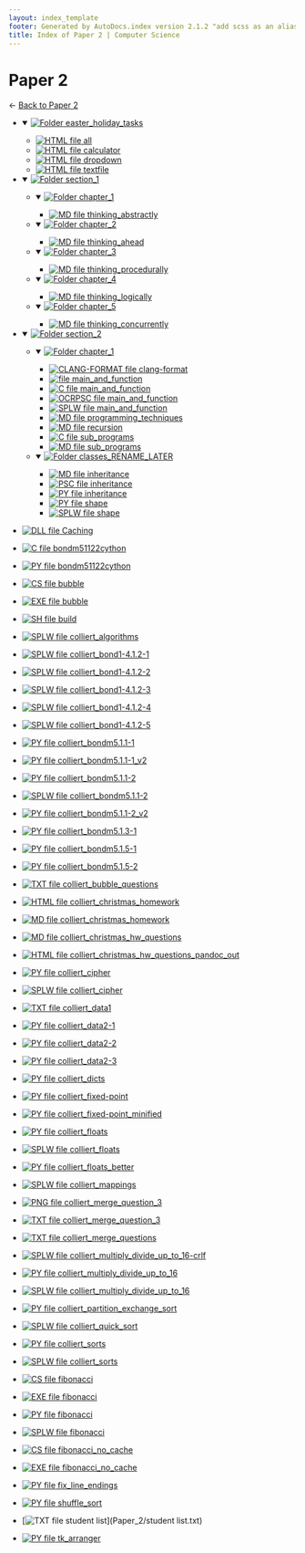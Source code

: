 ```yaml
---
layout: index_template
footer: Generated by AutoDocs.index version 2.1.2 "add scss as an alias for css" ⓒ Starwort, 2020
title: Index of Paper 2 | Computer Science
---
```


# Paper 2

← [Back to Paper 2](..)

- <details open><summary><a href='Paper_2/easter_holiday_tasks'><img title='Folder' src='https://starwort.github.io/computer-science/icon-folder.png'> easter_holiday_tasks</a></summary>

  - [![HTML file](https://img.icons8.com/windows/512/bb86fc/regular-document.png) all](Paper_2/easter_holiday_tasks/all.html)
  - [![HTML file](https://img.icons8.com/windows/512/bb86fc/regular-document.png) calculator](Paper_2/easter_holiday_tasks/calculator.html)
  - [![HTML file](https://img.icons8.com/windows/512/bb86fc/regular-document.png) dropdown](Paper_2/easter_holiday_tasks/dropdown.html)
  - [![HTML file](https://img.icons8.com/windows/512/bb86fc/regular-document.png) textfile](Paper_2/easter_holiday_tasks/textfile.html)

  </details>
- <details open><summary><a href='Paper_2/section_1'><img title='Folder' src='https://starwort.github.io/computer-science/icon-folder.png'> section_1</a></summary>

  - <details open><summary><a href='Paper_2/section_1/chapter_1'><img title='Folder' src='https://starwort.github.io/computer-science/icon-folder.png'> chapter_1</a></summary>

    - [![MD file](https://img.icons8.com/windows/512/bb86fc/regular-document.png) thinking_abstractly](Paper_2/section_1/chapter_1/thinking_abstractly.md)

    </details>
  - <details open><summary><a href='Paper_2/section_1/chapter_2'><img title='Folder' src='https://starwort.github.io/computer-science/icon-folder.png'> chapter_2</a></summary>

    - [![MD file](https://img.icons8.com/windows/512/bb86fc/regular-document.png) thinking_ahead](Paper_2/section_1/chapter_2/thinking_ahead.md)

    </details>
  - <details open><summary><a href='Paper_2/section_1/chapter_3'><img title='Folder' src='https://starwort.github.io/computer-science/icon-folder.png'> chapter_3</a></summary>

    - [![MD file](https://img.icons8.com/windows/512/bb86fc/regular-document.png) thinking_procedurally](Paper_2/section_1/chapter_3/thinking_procedurally.md)

    </details>
  - <details open><summary><a href='Paper_2/section_1/chapter_4'><img title='Folder' src='https://starwort.github.io/computer-science/icon-folder.png'> chapter_4</a></summary>

    - [![MD file](https://img.icons8.com/windows/512/bb86fc/regular-document.png) thinking_logically](Paper_2/section_1/chapter_4/thinking_logically.md)

    </details>
  - <details open><summary><a href='Paper_2/section_1/chapter_5'><img title='Folder' src='https://starwort.github.io/computer-science/icon-folder.png'> chapter_5</a></summary>

    - [![MD file](https://img.icons8.com/windows/512/bb86fc/regular-document.png) thinking_concurrently](Paper_2/section_1/chapter_5/thinking_concurrently.md)

    </details>

  </details>
- <details open><summary><a href='Paper_2/section_2'><img title='Folder' src='https://starwort.github.io/computer-science/icon-folder.png'> section_2</a></summary>

  - <details open><summary><a href='Paper_2/section_2/chapter_1'><img title='Folder' src='https://starwort.github.io/computer-science/icon-folder.png'> chapter_1</a></summary>

    - [![CLANG-FORMAT file](https://img.icons8.com/windows/512/bb86fc/file-configuration.png) clang-format](Paper_2/section_2/chapter_1/.clang-format)
    - [![ file](https://img.icons8.com/windows/512/bb86fc/binary-file.png) main_and_function](Paper_2/section_2/chapter_1/main_and_function)
    - [![C file](https://img.icons8.com/windows/512/bb86fc/c.png) main_and_function](Paper_2/section_2/chapter_1/main_and_function.c)
    - [![OCRPSC file](https://img.icons8.com/windows/512/bb86fc/code-file.png) main_and_function](Paper_2/section_2/chapter_1/main_and_function.ocrpsc)
    - [![SPLW file](https://starwort.github.io/computer-science/icon-splw.png) main_and_function](Paper_2/section_2/chapter_1/main_and_function.splw)
    - [![MD file](https://img.icons8.com/windows/512/bb86fc/regular-document.png) programming_techniques](Paper_2/section_2/chapter_1/programming_techniques.md)
    - [![MD file](https://img.icons8.com/windows/512/bb86fc/regular-document.png) recursion](Paper_2/section_2/chapter_1/recursion.md)
    - [![C file](https://img.icons8.com/windows/512/bb86fc/c.png) sub_programs](Paper_2/section_2/chapter_1/sub_programs.c)
    - [![MD file](https://img.icons8.com/windows/512/bb86fc/regular-document.png) sub_programs](Paper_2/section_2/chapter_1/sub_programs.md)

    </details>
  - <details open><summary><a href='Paper_2/section_2/classes_RENAME_LATER'><img title='Folder' src='https://starwort.github.io/computer-science/icon-folder.png'> classes_RENAME_LATER</a></summary>

    - [![MD file](https://img.icons8.com/windows/512/bb86fc/regular-document.png) inheritance](Paper_2/section_2/classes_RENAME_LATER/inheritance.md)
    - [![PSC file](https://img.icons8.com/windows/512/bb86fc/code-file.png) inheritance](Paper_2/section_2/classes_RENAME_LATER/inheritance.psc)
    - [![PY file](https://img.icons8.com/windows/512/bb86fc/py.png) inheritance](Paper_2/section_2/classes_RENAME_LATER/inheritance.py)
    - [![PY file](https://img.icons8.com/windows/512/bb86fc/py.png) shape](Paper_2/section_2/classes_RENAME_LATER/shape.py)
    - [![SPLW file](https://starwort.github.io/computer-science/icon-splw.png) shape](Paper_2/section_2/classes_RENAME_LATER/shape.splw)

    </details>

  </details>
- [![DLL file](https://img.icons8.com/windows/512/bb86fc/dll.png) Caching](Paper_2/Caching.dll)
- [![C file](https://img.icons8.com/windows/512/bb86fc/c.png) bondm51122cython](Paper_2/bondm51122cython.c)
- [![PY file](https://img.icons8.com/windows/512/bb86fc/py.png) bondm51122cython](Paper_2/bondm51122cython.py)
- [![CS file](https://img.icons8.com/windows/512/bb86fc/cs.png) bubble](Paper_2/bubble.cs)
- [![EXE file](https://img.icons8.com/windows/512/bb86fc/exe.png) bubble](Paper_2/bubble.exe)
- [![SH file](https://img.icons8.com/windows/512/4a90e2/important-file.png) build](Paper_2/build.sh)
- [![SPLW file](https://starwort.github.io/computer-science/icon-splw.png) colliert_algorithms](Paper_2/colliert_algorithms.splw)
- [![SPLW file](https://starwort.github.io/computer-science/icon-splw.png) colliert_bond1-4.1.2-1](Paper_2/colliert_bond1-4.1.2-1.splw)
- [![SPLW file](https://starwort.github.io/computer-science/icon-splw.png) colliert_bond1-4.1.2-2](Paper_2/colliert_bond1-4.1.2-2.splw)
- [![SPLW file](https://starwort.github.io/computer-science/icon-splw.png) colliert_bond1-4.1.2-3](Paper_2/colliert_bond1-4.1.2-3.splw)
- [![SPLW file](https://starwort.github.io/computer-science/icon-splw.png) colliert_bond1-4.1.2-4](Paper_2/colliert_bond1-4.1.2-4.splw)
- [![SPLW file](https://starwort.github.io/computer-science/icon-splw.png) colliert_bond1-4.1.2-5](Paper_2/colliert_bond1-4.1.2-5.splw)
- [![PY file](https://img.icons8.com/windows/512/bb86fc/py.png) colliert_bondm5.1.1-1](Paper_2/colliert_bondm5.1.1-1.py)
- [![PY file](https://img.icons8.com/windows/512/bb86fc/py.png) colliert_bondm5.1.1-1_v2](Paper_2/colliert_bondm5.1.1-1_v2.py)
- [![PY file](https://img.icons8.com/windows/512/bb86fc/py.png) colliert_bondm5.1.1-2](Paper_2/colliert_bondm5.1.1-2.py)
- [![SPLW file](https://starwort.github.io/computer-science/icon-splw.png) colliert_bondm5.1.1-2](Paper_2/colliert_bondm5.1.1-2.splw)
- [![PY file](https://img.icons8.com/windows/512/bb86fc/py.png) colliert_bondm5.1.1-2_v2](Paper_2/colliert_bondm5.1.1-2_v2.py)
- [![PY file](https://img.icons8.com/windows/512/bb86fc/py.png) colliert_bondm5.1.3-1](Paper_2/colliert_bondm5.1.3-1.py)
- [![PY file](https://img.icons8.com/windows/512/bb86fc/py.png) colliert_bondm5.1.5-1](Paper_2/colliert_bondm5.1.5-1.py)
- [![PY file](https://img.icons8.com/windows/512/bb86fc/py.png) colliert_bondm5.1.5-2](Paper_2/colliert_bondm5.1.5-2.py)
- [![TXT file](https://img.icons8.com/windows/512/bb86fc/document.png) colliert_bubble_questions](Paper_2/colliert_bubble_questions.txt)
- [![HTML file](https://img.icons8.com/windows/512/bb86fc/regular-document.png) colliert_christmas_homework](Paper_2/colliert_christmas_homework.html)
- [![MD file](https://img.icons8.com/windows/512/bb86fc/regular-document.png) colliert_christmas_homework](Paper_2/colliert_christmas_homework.md)
- [![MD file](https://img.icons8.com/windows/512/bb86fc/regular-document.png) colliert_christmas_hw_questions](Paper_2/colliert_christmas_hw_questions.md)
- [![HTML file](https://img.icons8.com/windows/512/bb86fc/regular-document.png) colliert_christmas_hw_questions_pandoc_out](Paper_2/colliert_christmas_hw_questions_pandoc_out.html)
- [![PY file](https://img.icons8.com/windows/512/bb86fc/py.png) colliert_cipher](Paper_2/colliert_cipher.py)
- [![SPLW file](https://starwort.github.io/computer-science/icon-splw.png) colliert_cipher](Paper_2/colliert_cipher.splw)
- [![TXT file](https://img.icons8.com/windows/512/bb86fc/document.png) colliert_data1](Paper_2/colliert_data1.txt)
- [![PY file](https://img.icons8.com/windows/512/bb86fc/py.png) colliert_data2-1](Paper_2/colliert_data2-1.py)
- [![PY file](https://img.icons8.com/windows/512/bb86fc/py.png) colliert_data2-2](Paper_2/colliert_data2-2.py)
- [![PY file](https://img.icons8.com/windows/512/bb86fc/py.png) colliert_data2-3](Paper_2/colliert_data2-3.py)
- [![PY file](https://img.icons8.com/windows/512/bb86fc/py.png) colliert_dicts](Paper_2/colliert_dicts.py)
- [![PY file](https://img.icons8.com/windows/512/bb86fc/py.png) colliert_fixed-point](Paper_2/colliert_fixed-point.py)
- [![PY file](https://img.icons8.com/windows/512/bb86fc/py.png) colliert_fixed-point_minified](Paper_2/colliert_fixed-point_minified.py)
- [![PY file](https://img.icons8.com/windows/512/bb86fc/py.png) colliert_floats](Paper_2/colliert_floats.py)
- [![SPLW file](https://starwort.github.io/computer-science/icon-splw.png) colliert_floats](Paper_2/colliert_floats.splw)
- [![PY file](https://img.icons8.com/windows/512/bb86fc/py.png) colliert_floats_better](Paper_2/colliert_floats_better.py)
- [![SPLW file](https://starwort.github.io/computer-science/icon-splw.png) colliert_mappings](Paper_2/colliert_mappings.splw)
- [![PNG file](https://img.icons8.com/windows/512/bb86fc/image-document.png) colliert_merge_question_3](Paper_2/colliert_merge_question_3.png)
- [![TXT file](https://img.icons8.com/windows/512/bb86fc/document.png) colliert_merge_question_3](Paper_2/colliert_merge_question_3.txt)
- [![TXT file](https://img.icons8.com/windows/512/bb86fc/document.png) colliert_merge_questions](Paper_2/colliert_merge_questions.txt)
- [![SPLW file](https://starwort.github.io/computer-science/icon-splw.png) colliert_multiply_divide_up_to_16-crlf](Paper_2/colliert_multiply_divide_up_to_16-crlf.splw)
- [![PY file](https://img.icons8.com/windows/512/bb86fc/py.png) colliert_multiply_divide_up_to_16](Paper_2/colliert_multiply_divide_up_to_16.py)
- [![SPLW file](https://starwort.github.io/computer-science/icon-splw.png) colliert_multiply_divide_up_to_16](Paper_2/colliert_multiply_divide_up_to_16.splw)
- [![PY file](https://img.icons8.com/windows/512/bb86fc/py.png) colliert_partition_exchange_sort](Paper_2/colliert_partition_exchange_sort.py)
- [![SPLW file](https://starwort.github.io/computer-science/icon-splw.png) colliert_quick_sort](Paper_2/colliert_quick_sort.splw)
- [![PY file](https://img.icons8.com/windows/512/bb86fc/py.png) colliert_sorts](Paper_2/colliert_sorts.py)
- [![SPLW file](https://starwort.github.io/computer-science/icon-splw.png) colliert_sorts](Paper_2/colliert_sorts.splw)
- [![CS file](https://img.icons8.com/windows/512/bb86fc/cs.png) fibonacci](Paper_2/fibonacci.cs)
- [![EXE file](https://img.icons8.com/windows/512/bb86fc/exe.png) fibonacci](Paper_2/fibonacci.exe)
- [![PY file](https://img.icons8.com/windows/512/bb86fc/py.png) fibonacci](Paper_2/fibonacci.py)
- [![SPLW file](https://starwort.github.io/computer-science/icon-splw.png) fibonacci](Paper_2/fibonacci.splw)
- [![CS file](https://img.icons8.com/windows/512/bb86fc/cs.png) fibonacci_no_cache](Paper_2/fibonacci_no_cache.cs)
- [![EXE file](https://img.icons8.com/windows/512/bb86fc/exe.png) fibonacci_no_cache](Paper_2/fibonacci_no_cache.exe)
- [![PY file](https://img.icons8.com/windows/512/bb86fc/py.png) fix_line_endings](Paper_2/fix_line_endings.py)
- [![PY file](https://img.icons8.com/windows/512/bb86fc/py.png) shuffle_sort](Paper_2/shuffle_sort.py)
- [![TXT file](https://img.icons8.com/windows/512/bb86fc/document.png) student list](Paper_2/student list.txt)
- [![PY file](https://img.icons8.com/windows/512/bb86fc/py.png) tk_arranger](Paper_2/tk_arranger.py)
